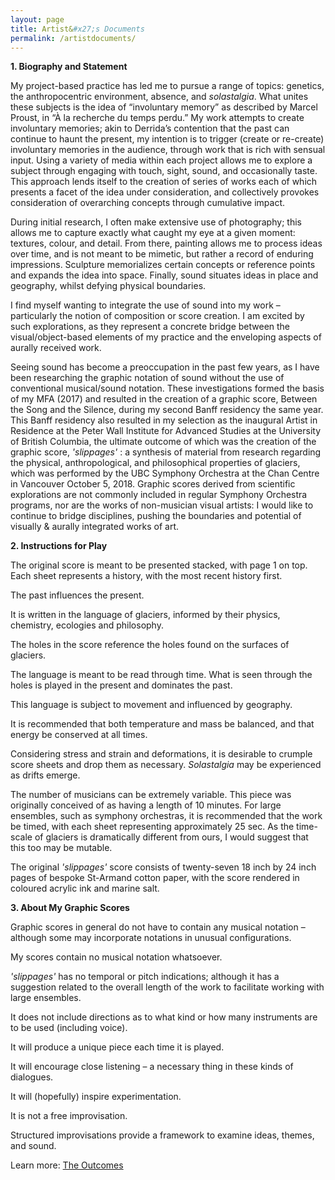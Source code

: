 ```yaml
---
layout: page
title: Artist&#x27;s Documents
permalink: /artistdocuments/
---
```


**1.	Biography and Statement**

My project-based practice has led me to pursue a range of topics: genetics, the anthropocentric environment, absence, and *solastalgia*.  What unites these subjects is the idea of “involuntary memory” as described by Marcel Proust, in “À la recherche du temps perdu.” My work attempts to create involuntary memories; akin to Derrida’s contention that the past can continue to haunt the present, my intention is to trigger (create or re-create) involuntary memories in the audience, through work that is rich with sensual input. Using a variety of media within each project allows me to explore a subject through engaging with touch, sight, sound, and occasionally taste. This approach lends itself to the creation of series of works each of which presents a facet of the idea under consideration, and collectively provokes consideration of overarching concepts through cumulative impact.

During initial research, I often make extensive use of photography; this allows me to capture exactly what caught my eye at a given moment: textures, colour, and detail. From there, painting allows me to process ideas over time, and is not meant to be mimetic, but rather a record of enduring impressions. Sculpture memorializes certain concepts or reference points and expands the idea into space. Finally, sound situates ideas in place and geography, whilst defying physical boundaries.

I find myself wanting to integrate the use of sound into my work – particularly the notion of composition or score creation. I am excited by such explorations, as they represent a concrete bridge between the visual/object-based elements of my practice and the enveloping aspects of aurally received work. 

Seeing sound has become a preoccupation in the past few years, as I have been researching the graphic notation of sound without the use of conventional musical/sound notation. These investigations formed the basis of my MFA (2017) and resulted in the creation of a graphic score, Between the Song and the Silence, during my second Banff residency the same year. This Banff residency also resulted in my selection as the inaugural Artist in Residence at the Peter Wall Institute for Advanced Studies at the University of British Columbia, the ultimate outcome of which was the creation of the graphic score, *'slippages'* : a synthesis of material from research regarding the physical, anthropological, and philosophical properties of glaciers, which was performed by the UBC Symphony Orchestra at the Chan Centre in Vancouver October 5, 2018.
Graphic scores derived from scientific explorations are not commonly included in regular Symphony Orchestra programs, nor are the works of non-musician visual artists: I would like to continue to bridge disciplines, pushing the boundaries and potential of visually & aurally integrated works of art. 


**2.	Instructions for Play**

The original score is meant to be presented stacked, with page 1 on top. Each sheet represents a history, with the most recent history first.
 
The past influences the present.
 
It is written in the language of glaciers, informed by their physics, chemistry, ecologies and philosophy.
 
The holes in the score reference the holes found on the surfaces of glaciers.
 
The language is meant to be read through time. What is seen through the holes is played in the present and dominates the past.
 
This language is subject to movement and influenced by geography.
 
It is recommended that both temperature and mass be balanced, and that energy be conserved at all times.
 
Considering stress and strain and deformations, it is desirable to crumple score sheets and drop them as necessary. *Solastalgia* may be experienced as drifts emerge.
 
The number of musicians can be extremely variable. This piece was originally conceived of as having a length of 10 minutes. For large ensembles, such as symphony orchestras, it is recommended that the work be timed, with each sheet representing approximately 25 sec. As the time-scale of glaciers is dramatically different from ours, I would suggest that this too may be mutable.
 
The original *'slippages'* score consists of twenty-seven 18 inch by 24 inch pages of bespoke St-Armand cotton paper, with the score rendered in coloured acrylic ink and marine salt.
 

**3.	About My Graphic Scores**

Graphic scores in general do not have to contain any musical notation – although some may incorporate notations in unusual configurations.

My scores contain no musical notation whatsoever. 

*'slippages'* has no temporal or pitch indications; although it has a suggestion related to the overall length of the work to facilitate working with large ensembles.

It does not include directions as to what kind or how many instruments are to be used (including voice).

It will produce a unique piece each time it is played.

It will encourage close listening – a necessary thing in these kinds of dialogues.

It will (hopefully) inspire experimentation.
 
It is not a free improvisation.

Structured improvisations provide a framework to examine ideas, themes, and sound.

Learn more: [The Outcomes](https://egrguric.github.io/slippages/outcomes)
